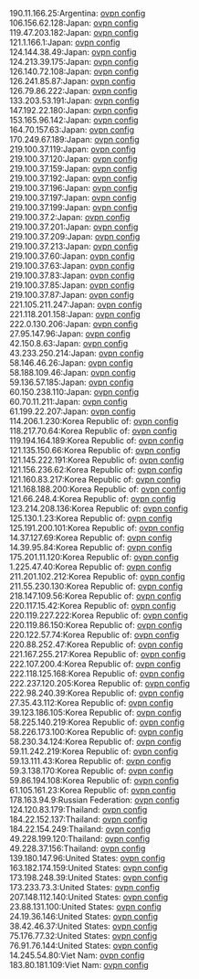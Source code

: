 190.11.166.25:Argentina: [ovpn config](vpn/190_11_166_25.ovpn)  
106.156.62.128:Japan: [ovpn config](vpn/106_156_62_128.ovpn)  
119.47.203.182:Japan: [ovpn config](vpn/119_47_203_182.ovpn)  
121.1.166.1:Japan: [ovpn config](vpn/121_1_166_1.ovpn)  
124.144.38.49:Japan: [ovpn config](vpn/124_144_38_49.ovpn)  
124.213.39.175:Japan: [ovpn config](vpn/124_213_39_175.ovpn)  
126.140.72.108:Japan: [ovpn config](vpn/126_140_72_108.ovpn)  
126.241.85.87:Japan: [ovpn config](vpn/126_241_85_87.ovpn)  
126.79.86.222:Japan: [ovpn config](vpn/126_79_86_222.ovpn)  
133.203.53.191:Japan: [ovpn config](vpn/133_203_53_191.ovpn)  
147.192.22.180:Japan: [ovpn config](vpn/147_192_22_180.ovpn)  
153.165.96.142:Japan: [ovpn config](vpn/153_165_96_142.ovpn)  
164.70.157.63:Japan: [ovpn config](vpn/164_70_157_63.ovpn)  
170.249.67.189:Japan: [ovpn config](vpn/170_249_67_189.ovpn)  
219.100.37.119:Japan: [ovpn config](vpn/219_100_37_119.ovpn)  
219.100.37.120:Japan: [ovpn config](vpn/219_100_37_120.ovpn)  
219.100.37.159:Japan: [ovpn config](vpn/219_100_37_159.ovpn)  
219.100.37.192:Japan: [ovpn config](vpn/219_100_37_192.ovpn)  
219.100.37.196:Japan: [ovpn config](vpn/219_100_37_196.ovpn)  
219.100.37.197:Japan: [ovpn config](vpn/219_100_37_197.ovpn)  
219.100.37.199:Japan: [ovpn config](vpn/219_100_37_199.ovpn)  
219.100.37.2:Japan: [ovpn config](vpn/219_100_37_2.ovpn)  
219.100.37.201:Japan: [ovpn config](vpn/219_100_37_201.ovpn)  
219.100.37.209:Japan: [ovpn config](vpn/219_100_37_209.ovpn)  
219.100.37.213:Japan: [ovpn config](vpn/219_100_37_213.ovpn)  
219.100.37.60:Japan: [ovpn config](vpn/219_100_37_60.ovpn)  
219.100.37.63:Japan: [ovpn config](vpn/219_100_37_63.ovpn)  
219.100.37.83:Japan: [ovpn config](vpn/219_100_37_83.ovpn)  
219.100.37.85:Japan: [ovpn config](vpn/219_100_37_85.ovpn)  
219.100.37.87:Japan: [ovpn config](vpn/219_100_37_87.ovpn)  
221.105.211.247:Japan: [ovpn config](vpn/221_105_211_247.ovpn)  
221.118.201.158:Japan: [ovpn config](vpn/221_118_201_158.ovpn)  
222.0.130.206:Japan: [ovpn config](vpn/222_0_130_206.ovpn)  
27.95.147.96:Japan: [ovpn config](vpn/27_95_147_96.ovpn)  
42.150.8.63:Japan: [ovpn config](vpn/42_150_8_63.ovpn)  
43.233.250.214:Japan: [ovpn config](vpn/43_233_250_214.ovpn)  
58.146.46.26:Japan: [ovpn config](vpn/58_146_46_26.ovpn)  
58.188.109.46:Japan: [ovpn config](vpn/58_188_109_46.ovpn)  
59.136.57.185:Japan: [ovpn config](vpn/59_136_57_185.ovpn)  
60.150.238.110:Japan: [ovpn config](vpn/60_150_238_110.ovpn)  
60.70.11.211:Japan: [ovpn config](vpn/60_70_11_211.ovpn)  
61.199.22.207:Japan: [ovpn config](vpn/61_199_22_207.ovpn)  
114.206.1.230:Korea Republic of: [ovpn config](vpn/114_206_1_230.ovpn)  
118.217.70.64:Korea Republic of: [ovpn config](vpn/118_217_70_64.ovpn)  
119.194.164.189:Korea Republic of: [ovpn config](vpn/119_194_164_189.ovpn)  
121.135.150.66:Korea Republic of: [ovpn config](vpn/121_135_150_66.ovpn)  
121.145.222.191:Korea Republic of: [ovpn config](vpn/121_145_222_191.ovpn)  
121.156.236.62:Korea Republic of: [ovpn config](vpn/121_156_236_62.ovpn)  
121.160.83.217:Korea Republic of: [ovpn config](vpn/121_160_83_217.ovpn)  
121.168.188.200:Korea Republic of: [ovpn config](vpn/121_168_188_200.ovpn)  
121.66.248.4:Korea Republic of: [ovpn config](vpn/121_66_248_4.ovpn)  
123.214.208.136:Korea Republic of: [ovpn config](vpn/123_214_208_136.ovpn)  
125.130.1.23:Korea Republic of: [ovpn config](vpn/125_130_1_23.ovpn)  
125.191.200.101:Korea Republic of: [ovpn config](vpn/125_191_200_101.ovpn)  
14.37.127.69:Korea Republic of: [ovpn config](vpn/14_37_127_69.ovpn)  
14.39.95.84:Korea Republic of: [ovpn config](vpn/14_39_95_84.ovpn)  
175.201.11.120:Korea Republic of: [ovpn config](vpn/175_201_11_120.ovpn)  
1.225.47.40:Korea Republic of: [ovpn config](vpn/1_225_47_40.ovpn)  
211.201.102.212:Korea Republic of: [ovpn config](vpn/211_201_102_212.ovpn)  
211.55.230.130:Korea Republic of: [ovpn config](vpn/211_55_230_130.ovpn)  
218.147.109.56:Korea Republic of: [ovpn config](vpn/218_147_109_56.ovpn)  
220.117.15.42:Korea Republic of: [ovpn config](vpn/220_117_15_42.ovpn)  
220.119.227.222:Korea Republic of: [ovpn config](vpn/220_119_227_222.ovpn)  
220.119.86.150:Korea Republic of: [ovpn config](vpn/220_119_86_150.ovpn)  
220.122.57.74:Korea Republic of: [ovpn config](vpn/220_122_57_74.ovpn)  
220.88.252.47:Korea Republic of: [ovpn config](vpn/220_88_252_47.ovpn)  
221.167.255.217:Korea Republic of: [ovpn config](vpn/221_167_255_217.ovpn)  
222.107.200.4:Korea Republic of: [ovpn config](vpn/222_107_200_4.ovpn)  
222.118.125.168:Korea Republic of: [ovpn config](vpn/222_118_125_168.ovpn)  
222.237.120.205:Korea Republic of: [ovpn config](vpn/222_237_120_205.ovpn)  
222.98.240.39:Korea Republic of: [ovpn config](vpn/222_98_240_39.ovpn)  
27.35.43.112:Korea Republic of: [ovpn config](vpn/27_35_43_112.ovpn)  
39.123.186.105:Korea Republic of: [ovpn config](vpn/39_123_186_105.ovpn)  
58.225.140.219:Korea Republic of: [ovpn config](vpn/58_225_140_219.ovpn)  
58.226.173.100:Korea Republic of: [ovpn config](vpn/58_226_173_100.ovpn)  
58.230.34.124:Korea Republic of: [ovpn config](vpn/58_230_34_124.ovpn)  
59.11.242.219:Korea Republic of: [ovpn config](vpn/59_11_242_219.ovpn)  
59.13.111.43:Korea Republic of: [ovpn config](vpn/59_13_111_43.ovpn)  
59.3.138.170:Korea Republic of: [ovpn config](vpn/59_3_138_170.ovpn)  
59.86.194.108:Korea Republic of: [ovpn config](vpn/59_86_194_108.ovpn)  
61.105.161.23:Korea Republic of: [ovpn config](vpn/61_105_161_23.ovpn)  
178.163.94.9:Russian Federation: [ovpn config](vpn/178_163_94_9.ovpn)  
124.120.83.179:Thailand: [ovpn config](vpn/124_120_83_179.ovpn)  
184.22.152.137:Thailand: [ovpn config](vpn/184_22_152_137.ovpn)  
184.22.154.249:Thailand: [ovpn config](vpn/184_22_154_249.ovpn)  
49.228.199.120:Thailand: [ovpn config](vpn/49_228_199_120.ovpn)  
49.228.37.156:Thailand: [ovpn config](vpn/49_228_37_156.ovpn)  
139.180.147.96:United States: [ovpn config](vpn/139_180_147_96.ovpn)  
163.182.174.159:United States: [ovpn config](vpn/163_182_174_159.ovpn)  
173.198.248.39:United States: [ovpn config](vpn/173_198_248_39.ovpn)  
173.233.73.3:United States: [ovpn config](vpn/173_233_73_3.ovpn)  
207.148.112.140:United States: [ovpn config](vpn/207_148_112_140.ovpn)  
23.88.131.100:United States: [ovpn config](vpn/23_88_131_100.ovpn)  
24.19.36.146:United States: [ovpn config](vpn/24_19_36_146.ovpn)  
38.42.46.37:United States: [ovpn config](vpn/38_42_46_37.ovpn)  
75.176.77.32:United States: [ovpn config](vpn/75_176_77_32.ovpn)  
76.91.76.144:United States: [ovpn config](vpn/76_91_76_144.ovpn)  
14.245.54.80:Viet Nam: [ovpn config](vpn/14_245_54_80.ovpn)  
183.80.181.109:Viet Nam: [ovpn config](vpn/183_80_181_109.ovpn)  
